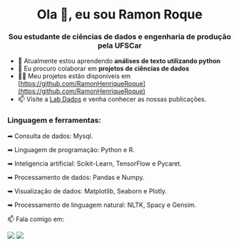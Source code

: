 <h1 align="center">Ola 👋, eu sou Ramon Roque</h1>
<h3 align="center">Sou estudante de ciências de dados e engenharia de produção pela UFSCar</h3>


- 🌱 Atualmente estou aprendendo **análises de texto utilizando python**
- 👯 Eu procuro colaborar em **projetos de ciências de dados**
- 👨‍💻 Meu projetos estão disponiveis em [https://github.com/RamonHenriqueRoque](https://github.com/RamonHenriqueRoque)
- 📫 Visite a [Lab Dados](https://www.linkedin.com/company/lab-dados/) e venha conhecer as nossas publicações.

<h3 align="left">Linguagem e ferramentas:</h3>

➡ Consulta de dados: Mysql.

➡ Linguagem de programação: Python e R.

➡ Inteligencia artificial: Scikit-Learn, TensorFlow e Pycaret.

➡ Processamento de dados: Pandas e Numpy.

➡ Visualização de dados: Matplotlib, Seaborn e Plotly.

➡ Processamento de linguagem natural: NLTK, Spacy e Gensim.


📫 Fala comigo em:
<div> 
  <a href = "mailto:hramonroque@gmail.com"><img src="https://img.shields.io/badge/-Gmail-%23333?style=for-the-badge&logo=gmail&logoColor=white" target="_blank"></a>
  <a href="https://www.linkedin.com/in/ramonhroque/" target="_blank"><img src="https://img.shields.io/badge/-LinkedIn-%230077B5?style=for-the-badge&logo=linkedin&logoColor=white" target="_blank"></a> 
</div>

<!--
**RamonHenriqueRoque/RamonHenriqueRoque** is a ✨ _special_ ✨ repository because its `README.md` (this file) appears on your GitHub profile.

Here are some ideas to get you started:

- 🔭 I’m currently working on ...
- 🌱 I’m currently learning ...
- 👯 I’m looking to collaborate on ...
- 🤔 I’m looking for help with ...
- 💬 Ask me about ...
- 📫 How to reach me: ...
- 😄 Pronouns: ...
- ⚡ Fun fact: ...
-->
